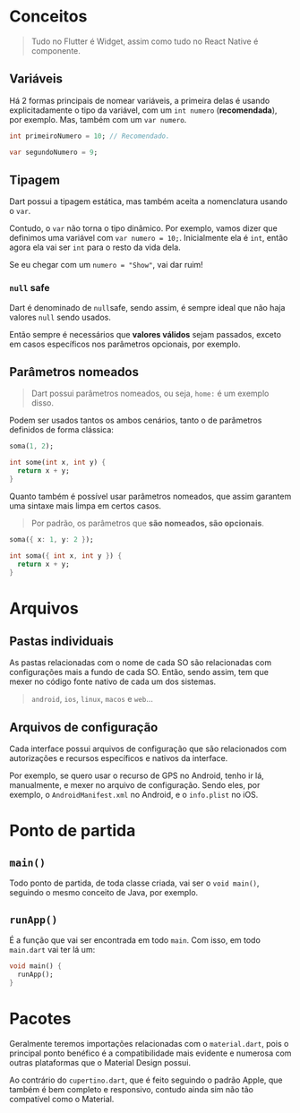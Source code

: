 # Conceitos

> Tudo no Flutter é Widget, assim como tudo no React Native é componente.

## Variáveis

Há 2 formas principais de nomear variáveis, a primeira delas é usando explicitadamente o tipo da variável, com um `int numero` (**recomendada**), por exemplo. Mas, também com um `var numero`.

```dart
int primeiroNumero = 10; // Recomendado.

var segundoNumero = 9;
```

## Tipagem
Dart possui a tipagem estática, mas também aceita a nomenclatura usando o `var`.

Contudo, o `var` não torna o tipo dinâmico. Por exemplo, vamos dizer que definimos uma variável com `var numero = 10;`. Inicialmente ela é `int`, então agora ela vai ser `int` para o resto da vida dela.

Se eu chegar com um `numero = "Show"`, vai dar ruim!

### `null` safe

Dart é denominado de `null`safe, sendo assim, é sempre ideal que não haja valores `null` sendo usados.

Então sempre é necessários que **valores válidos** sejam passados, exceto em casos específicos nos parâmetros opcionais, por exemplo.

## Parâmetros nomeados

> Dart possui parâmetros nomeados, ou seja, `home:` é um exemplo disso.

Podem ser usados tantos os ambos cenários, tanto o de parâmetros definidos de forma clássica:
```dart
soma(1, 2);

int some(int x, int y) {
  return x + y;
}
```
Quanto também é possível usar parâmetros nomeados, que assim garantem uma sintaxe mais limpa em certos casos. 

> Por padrão, os parâmetros que **são nomeados, são opcionais**.

```dart
soma({ x: 1, y: 2 });

int soma({ int x, int y }) {
  return x + y;
}
```

# Arquivos

## Pastas individuais

As pastas relacionadas com o nome de cada SO são relacionadas com configurações mais a fundo de cada SO. Então, sendo assim, tem que mexer no código fonte nativo de cada um dos sistemas.

> `android`, `ios`, `linux`, `macos` e `web`...

## Arquivos de configuração

Cada interface possui arquivos de configuração que são relacionados com autorizações e recursos específicos e nativos da interface.

Por exemplo, se quero usar o recurso de GPS no Android, tenho ir lá, manualmente, e mexer no arquivo de configuração. Sendo eles, por exemplo, o `AndroidManifest.xml` no Android, e o `info.plist` no iOS.

# Ponto de partida

## `main()`
Todo ponto de partida, de toda classe criada, vai ser o `void main()`, seguindo o mesmo conceito de Java, por exemplo.

## `runApp()`
É a função que vai ser encontrada em todo `main`. Com isso, em todo `main.dart` vai ter lá um:
```dart
void main() {
  runApp();
}
```

# Pacotes

Geralmente teremos importações relacionadas com o `material.dart`, pois o principal ponto benéfico é a compatibilidade mais evidente e numerosa com outras plataformas que o Material Design possui. 

Ao contrário do `cupertino.dart`, que é feito seguindo o padrão Apple, que também é bem completo e responsivo, contudo ainda sim não tão compatível como o Material.
